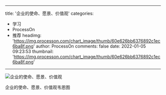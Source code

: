 
---
title: '企业的使命、愿景、价值观'
categories: 
 - 学习
 - ProcessOn
 - 推荐
headimg: 'https://img.processon.com/chart_image/thumb/60e626bb6376892c1ec6ba8f.png'
author: ProcessOn
comments: false
date: 2022-01-05 09:23:53
thumbnail: 'https://img.processon.com/chart_image/thumb/60e626bb6376892c1ec6ba8f.png'
---

<div>   
<img class="thumb" alt="企业的使命、愿景、价值观" src="https://img.processon.com/chart_image/thumb/60e626bb6376892c1ec6ba8f.png" referrerpolicy="no-referrer">
<p>企业的使命、愿景、价值观韦恩图</p>  
</div>
            